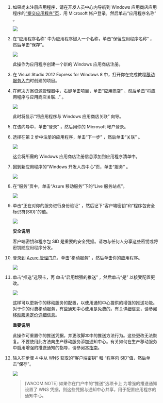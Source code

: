 1.  如果尚未注册应用程序，请在开发人员中心内导航到 Windows 应用商店应用程序的[“提交应用程序”页][]，用 Microsoft 帐户登录，然后单击“应用程序名称” 。

    ![][0]

2.  在“应用程序名称” 中为应用程序键入一个名称，单击“保留应用程序名称” ，然后单击“保存”。 

    ![][1]

    此操作为应用程序创建一个新的 Windows 应用商店注册。

3.  在 Visual Studio 2012 Express for Windows 8 中，打开你在完成教程[移动服务入门][]时创建的项目。

4.  在解决方案资源管理器中，右键单击项目，单击“应用商店” ，然后单击“将应用程序与应用商店关联...” 。

    ![][2]

    此时将显示“将应用程序与 Windows 应用商店关联” 向导。

5.  在该向导中，单击“登录” ，然后用你的 Microsoft 帐户登录。

6.  选择在第 2 步中注册的应用程序，单击“下一步” ，然后单击“关联” 。

    ![][3]

    这会将所需的 Windows 应用商店注册信息添加到应用程序清单中。

7.  回到新应用程序的“Windows 开发人员中心”页，单击“服务” 。

    ![][4]

8.  在“服务”页中，单击“Azure 移动服务”下的“Live 服务站点”。 

    ![][5]

9.  单击“正在对你的服务进行身份验证” ，然后记下“客户端密钥”和“程序包安全标识符(SID)”的值。 

    ![][6]

    <div class="dev-callout"><b>安全说明</b>

    <p>客户端密钥和程序包 SID 是重要的安全凭据。请勿与任何人分享这些密钥或将密钥随应用程序分发。</p>
	</div>

10. 登录到 [Azure 管理门户][]，单击“移动服务” ，然后单击你的应用程序。

    ![][7]

11. 单击“推送”选项卡，再 单击“启用增强的推送” ，然后单击“是” 以接受配置更改。

    ![][8]

    这样可以更新你的移动服务的配置，以使用通知中心提供的增强的推送功能。对于你的付费移动服务，有些通知中心使用是免费的。有关详细信息，请参阅[移动服务定价详细信息][]。

    <div class="dev-callout"><b>重要说明</b>

    <p>此操作可重置你的推送凭据，并更改脚本中的推送方法行为。这些更改无法恢复。不要使用此方法向生产移动服务添加通知中心。有关如何在生产移动服务中启用增强的推送通知的指导，请参阅<a href="http://go.microsoft.com/fwlink/p/?LinkId=391951">本指南</a>。</p>
	</div>

12. 输入在步骤 4 中从 WNS 获取的“客户端密钥” 和 “程序包 SID”值，然后单击“保存”。 

    ![][9]

    > [WACOM.NOTE] 如果你在门户中的“推送”选项卡上 为增强的推送通知设置了 WNS 凭据，则这些凭据与通知中心共享，用于配置应用程序的通知中心。

  [“提交应用程序”页]: http://go.microsoft.com/fwlink/p/?LinkID=266582
  [0]: ./media/mobile-services-javascript-backend-register-windows-store-app/mobile-services-submit-win8-app.png
  [1]: ./media/mobile-services-javascript-backend-register-windows-store-app/mobile-services-win8-app-name.png
  [移动服务入门]: /zh-cn/documentation/articles/mobile-services-windows-store-get-started/
  [2]: ./media/mobile-services-javascript-backend-register-windows-store-app/mobile-services-store-association.png
  [3]: ./media/mobile-services-javascript-backend-register-windows-store-app/mobile-services-select-app-name.png
  [4]: ./media/mobile-services-javascript-backend-register-windows-store-app/mobile-services-win8-edit-app.png
  [5]: ./media/mobile-services-javascript-backend-register-windows-store-app/mobile-services-win8-edit2-app.png
  [6]: ./media/mobile-services-javascript-backend-register-windows-store-app/mobile-services-win8-app-push-auth.png
  [Azure 管理门户]: https://manage.windowsazure.cn/
  [7]: ./media/mobile-services-javascript-backend-register-windows-store-app/mobile-services-selection.png
  [8]: ./media/mobile-services-javascript-backend-register-windows-store-app/mobile-enable-enhanced-push.png
  [移动服务定价详细信息]: http://go.microsoft.com/fwlink/p/?LinkID=311786
  [本指南]: http://go.microsoft.com/fwlink/p/?LinkId=391951
  [9]: ./media/mobile-services-javascript-backend-register-windows-store-app/mobile-push-tab.png

